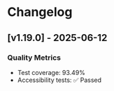 # Changelog

## [v1.19.0] - 2025-06-12

### Quality Metrics
- Test coverage: 93.49%
- Accessibility tests: ✅ Passed

